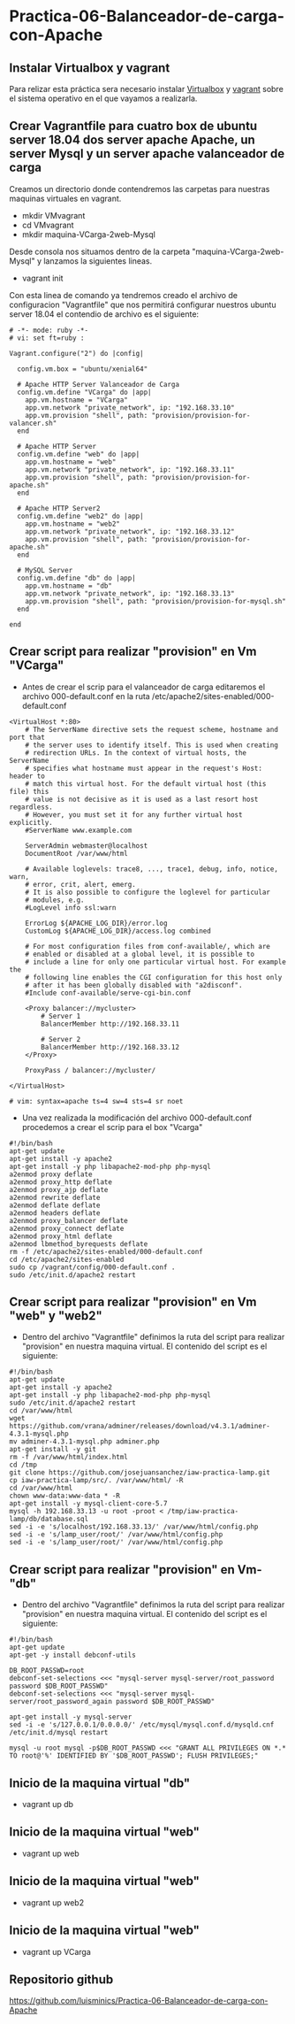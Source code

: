 # Practica-06-Balanceador-de-carga-con-Apache

## Instalar Virtualbox y vagrant
Para relizar esta práctica sera necesario instalar [Virtualbox](https://www.virtualbox.org/wiki/Downloads) y [vagrant](https://www.vagrantup.com/downloads.html) sobre el sistema operativo en el que vayamos a realizarla.

## Crear Vagrantfile para cuatro box de ubuntu server 18.04 dos server apache Apache, un server Mysql y un server apache valanceador de carga

Creamos un directorio donde contendremos las carpetas para nuestras maquinas virtuales en vagrant.
-  mkdir VMvagrant
-  cd VMvagrant
-  mkdir maquina-VCarga-2web-Mysql

Desde consola nos situamos dentro de la carpeta "maquina-VCarga-2web-Mysql" y lanzamos la siguientes lineas.

- vagrant init

Con esta linea de comando ya tendremos creado el archivo de configuracion "Vagrantfile" que nos permitirá configurar nuestros ubuntu server 18.04 el contendio de archivo es el siguiente:
~~~
# -*- mode: ruby -*-
# vi: set ft=ruby :

Vagrant.configure("2") do |config|

  config.vm.box = "ubuntu/xenial64"

  # Apache HTTP Server Valanceador de Carga
  config.vm.define "VCarga" do |app|
    app.vm.hostname = "VCarga"
    app.vm.network "private_network", ip: "192.168.33.10"
    app.vm.provision "shell", path: "provision/provision-for-valancer.sh"
  end
  
  # Apache HTTP Server
  config.vm.define "web" do |app|
    app.vm.hostname = "web"
    app.vm.network "private_network", ip: "192.168.33.11"
    app.vm.provision "shell", path: "provision/provision-for-apache.sh"
  end

  # Apache HTTP Server2
  config.vm.define "web2" do |app|
    app.vm.hostname = "web2"
    app.vm.network "private_network", ip: "192.168.33.12"
    app.vm.provision "shell", path: "provision/provision-for-apache.sh"
  end

  # MySQL Server
  config.vm.define "db" do |app|
    app.vm.hostname = "db"
    app.vm.network "private_network", ip: "192.168.33.13"
    app.vm.provision "shell", path: "provision/provision-for-mysql.sh"
  end

end
~~~
## Crear script para realizar "provision" en Vm "VCarga"

- Antes de crear el scrip para el valanceador de carga editaremos el archivo 000-default.conf en la ruta /etc/apache2/sites-enabled/000-default.conf
~~~
<VirtualHost *:80>
	# The ServerName directive sets the request scheme, hostname and port that
	# the server uses to identify itself. This is used when creating
	# redirection URLs. In the context of virtual hosts, the ServerName
	# specifies what hostname must appear in the request's Host: header to
	# match this virtual host. For the default virtual host (this file) this
	# value is not decisive as it is used as a last resort host regardless.
	# However, you must set it for any further virtual host explicitly.
	#ServerName www.example.com

	ServerAdmin webmaster@localhost
	DocumentRoot /var/www/html

	# Available loglevels: trace8, ..., trace1, debug, info, notice, warn,
	# error, crit, alert, emerg.
	# It is also possible to configure the loglevel for particular
	# modules, e.g.
	#LogLevel info ssl:warn

	ErrorLog ${APACHE_LOG_DIR}/error.log
	CustomLog ${APACHE_LOG_DIR}/access.log combined

	# For most configuration files from conf-available/, which are
	# enabled or disabled at a global level, it is possible to
	# include a line for only one particular virtual host. For example the
	# following line enables the CGI configuration for this host only
	# after it has been globally disabled with "a2disconf".
	#Include conf-available/serve-cgi-bin.conf

    <Proxy balancer://mycluster>
        # Server 1
        BalancerMember http://192.168.33.11

        # Server 2
        BalancerMember http://192.168.33.12
    </Proxy>

    ProxyPass / balancer://mycluster/

</VirtualHost>

# vim: syntax=apache ts=4 sw=4 sts=4 sr noet
~~~

- Una vez realizada la modificación del archivo 000-default.conf procedemos a crear el scrip para el box "Vcarga"
~~~
#!/bin/bash
apt-get update
apt-get install -y apache2
apt-get install -y php libapache2-mod-php php-mysql
a2enmod proxy deflate
a2enmod proxy_http deflate
a2enmod proxy_ajp deflate
a2enmod rewrite deflate
a2enmod deflate deflate
a2enmod headers deflate
a2enmod proxy_balancer deflate
a2enmod proxy_connect deflate
a2enmod proxy_html deflate
a2enmod lbmethod_byrequests deflate
rm -f /etc/apache2/sites-enabled/000-default.conf
cd /etc/apache2/sites-enabled
sudo cp /vagrant/config/000-default.conf .
sudo /etc/init.d/apache2 restart
~~~

## Crear script para realizar "provision" en Vm "web" y "web2"

- Dentro del archivo "Vagrantfile" definimos la ruta del script para realizar "provision" en nuestra maquina virtual. El contenido del script es el siguiente:
~~~
#!/bin/bash
apt-get update
apt-get install -y apache2
apt-get install -y php libapache2-mod-php php-mysql
sudo /etc/init.d/apache2 restart
cd /var/www/html
wget https://github.com/vrana/adminer/releases/download/v4.3.1/adminer-4.3.1-mysql.php
mv adminer-4.3.1-mysql.php adminer.php
apt-get install -y git
rm -f /var/www/html/index.html
cd /tmp
git clone https://github.com/josejuansanchez/iaw-practica-lamp.git
cp iaw-practica-lamp/src/. /var/www/html/ -R
cd /var/www/html
chown www-data:www-data * -R
apt-get install -y mysql-client-core-5.7
mysql -h 192.168.33.13 -u root -proot < /tmp/iaw-practica-lamp/db/database.sql
sed -i -e 's/localhost/192.168.33.13/' /var/www/html/config.php
sed -i -e 's/lamp_user/root/' /var/www/html/config.php
sed -i -e 's/lamp_user/root/' /var/www/html/config.php
~~~

## Crear script para realizar "provision" en Vm-"db"

- Dentro del archivo "Vagrantfile" definimos la ruta del script para realizar "provision" en nuestra maquina virtual. El contenido del script es el siguiente:
~~~
#!/bin/bash
apt-get update
apt-get -y install debconf-utils

DB_ROOT_PASSWD=root
debconf-set-selections <<< "mysql-server mysql-server/root_password password $DB_ROOT_PASSWD"
debconf-set-selections <<< "mysql-server mysql-server/root_password_again password $DB_ROOT_PASSWD"

apt-get install -y mysql-server
sed -i -e 's/127.0.0.1/0.0.0.0/' /etc/mysql/mysql.conf.d/mysqld.cnf
/etc/init.d/mysql restart

mysql -u root mysql -p$DB_ROOT_PASSWD <<< "GRANT ALL PRIVILEGES ON *.* TO root@'%' IDENTIFIED BY '$DB_ROOT_PASSWD'; FLUSH PRIVILEGES;"
~~~

## Inicio de la maquina virtual "db"

- vagrant up db

## Inicio de la maquina virtual "web"

- vagrant up web

## Inicio de la maquina virtual "web"

- vagrant up web2

## Inicio de la maquina virtual "web"

- vagrant up VCarga

## Repositorio github

https://github.com/luisminics/Practica-06-Balanceador-de-carga-con-Apache